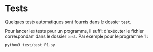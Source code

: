 # Tests

Quelques tests automatiques sont fournis dans le dossier `test`.

Pour lancer les tests pour un programme, il suffit d'exécuter le fichier correspondant dans le dossier `test`.
Par exemple pour le programme 1 :
```bash
python3 test/test_P1.py
```